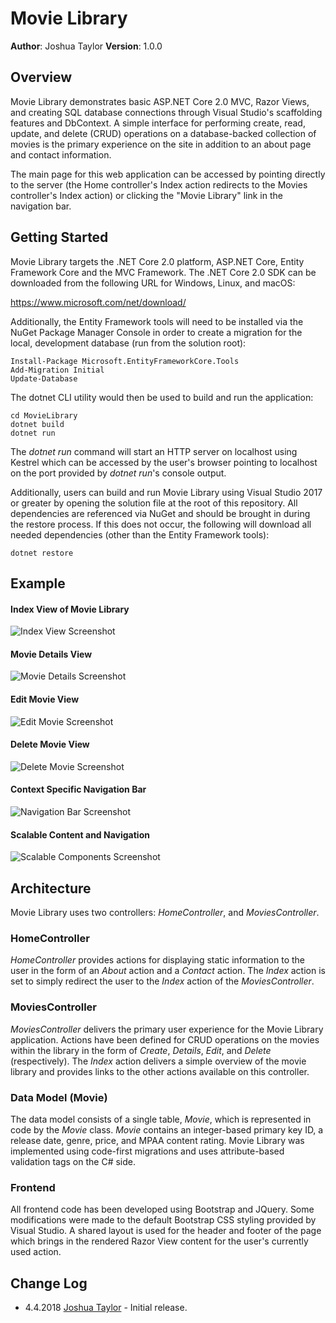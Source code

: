 # Movie Library

**Author**: Joshua Taylor
**Version**: 1.0.0

## Overview

Movie Library demonstrates basic ASP.NET Core 2.0 MVC, Razor Views, and
creating SQL database connections through Visual Studio's scaffolding features
and DbContext. A simple interface for performing create, read, update, and
delete (CRUD) operations on a database-backed collection of movies is the
primary experience on the site in addition to an about page and contact
information.

The main page for this web application can be accessed by pointing directly to 
the server (the Home controller's Index action redirects to the Movies
controller's Index action) or clicking the "Movie Library" link in the
navigation bar.

## Getting Started

Movie Library targets the .NET Core 2.0 platform, ASP.NET Core, Entity
Framework Core and the MVC Framework. The .NET Core 2.0 SDK can be downloaded 
from the following URL for Windows, Linux, and macOS:

https://www.microsoft.com/net/download/

Additionally, the Entity Framework tools will need to be installed via the
NuGet Package Manager Console in order to create a migration for the local,
development database (run from the solution root):

    Install-Package Microsoft.EntityFrameworkCore.Tools
	Add-Migration Initial
	Update-Database

The dotnet CLI utility would then be used to build and run the application:

    cd MovieLibrary
    dotnet build
    dotnet run

The _dotnet run_ command will start an HTTP server on localhost using Kestrel
which can be accessed by the user's browser pointing to localhost on the port
provided by _dotnet run_'s console output.

Additionally, users can build and run Movie Library using Visual Studio
2017 or greater by opening the solution file at the root of this repository.
All dependencies are referenced via NuGet and should be brought in during
the restore process. If this does not occur, the following will download all
needed dependencies (other than the Entity Framework tools):

    dotnet restore

## Example

#### Index View of Movie Library ####
![Index View Screenshot](/assets/index.JPG)
#### Movie Details View ####
![Movie Details Screenshot](/assets/details.JPG)
#### Edit Movie View ####
![Edit Movie Screenshot](/assets/edit.JPG)
#### Delete Movie View ####
![Delete Movie Screenshot](/assets/delete.JPG)
#### Context Specific Navigation Bar ####
![Navigation Bar Screenshot](/assets/navbar.JPG)
#### Scalable Content and Navigation ####
![Scalable Components Screenshot](/assets/scalable.JPG)

## Architecture

Movie Library uses two controllers: _HomeController_, and _MoviesController_.

### HomeController

_HomeController_ provides actions for displaying static information to the
user in the form of an _About_ action and a _Contact_ action. The _Index_
action is set to simply redirect the user to the _Index_ action of the
_MoviesController_.

### MoviesController

_MoviesController_ delivers the primary user experience for the Movie Library
application. Actions have been defined for CRUD operations on the movies
within the library in the form of _Create_, _Details_, _Edit_, and _Delete_
(respectively). The _Index_ action delivers a simple overview of the movie
library and provides links to the other actions available on this controller.

### Data Model (Movie)

The data model consists of a single table, _Movie_, which is represented in
code by the _Movie_ class. _Movie_ contains an integer-based primary key ID,
a release date, genre, price, and MPAA content rating. Movie Library was
implemented using code-first migrations and uses attribute-based validation
tags on the C# side.

### Frontend

All frontend code has been developed using Bootstrap and JQuery. Some
modifications were made to the default Bootstrap CSS styling provided by
Visual Studio. A shared layout is used for the header and footer of the page
which brings in the rendered Razor View content for the user's currently
used action.

## Change Log

* 4.4.2018 [Joshua Taylor](mailto:taylor.joshua88@gmail.com) - Initial
release.
